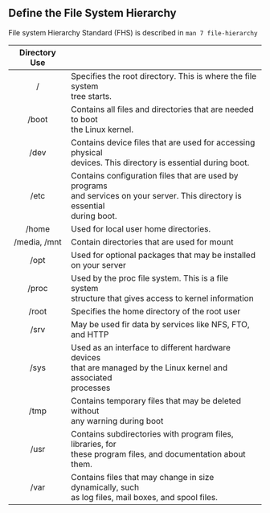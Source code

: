 
## Define the File System Hierarchy

File system Hierarchy Standard (FHS) is described in ``man 7 file-hierarchy`` 


| Directory Use |                                                                                                                                    |
| :-----------: | :--------------------------------------------------------------------------------------------------------------------------------- |
|       /       | Specifies the root directory. This is where the file system<br>tree starts.                                                        |
|     /boot     | Contains all files and directories that are needed to boot<br>the Linux kernel.                                                    |
|     /dev      | Contains device files that are used for accessing physical<br>devices. This directory is essential during boot.                    |
|     /etc      | Contains configuration files that are used by programs<br>and services on your server. This directory is essential<br>during boot. |
|     /home     | Used for local user home directories.                                                                                              |
| /media, /mnt  | Contain directories that are used for mount                                                                                        |
|     /opt      | Used for optional packages that may be installed <br>on your server                                                                |
|     /proc     | Used by the proc file system. This is a file system <br>structure that gives access to kernel information                          |
|     /root     | Specifies the home directory of the root user                                                                                      |
|     /srv      | May be used fir data by services like NFS, FTO, and HTTP                                                                           |
|     /sys      | Used as an interface to different hardware devices<br>that are managed by the Linux kernel and associated<br>processes             |
|     /tmp      | Contains temporary files that may be deleted without <br>any warning during boot                                                   |
|     /usr      | Contains subdirectories with program files, libraries, for <br>these program files, and documentation about them.                  |
|     /var      | Contains files that may change in size dynamically, such <br>as log files, mail boxes, and spool files.                            |
